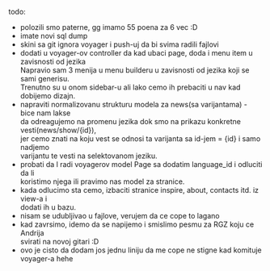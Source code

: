 todo:
<ul>
    <li> polozili smo paterne, gg imamo 55 poena za 6 vec :D
    <li> imate novi sql dump
    <li> skini sa git ignora voyager i push-uj da bi svima radili fajlovi
    <li> dodati u voyager-ov controller da kad ubaci page, doda i menu item u zavisnosti od jezika<br>
    Napravio sam 3 menija u menu builderu u zavisnosti od jezika koji se sami generisu.<br>
    Trenutno su u onom sidebar-u ali lako cemo ih prebaciti u nav kad dobijemo dizajn.
    <li> napraviti normalizovanu strukturu modela za news(sa varijantama) - bice nam lakse<br>
    da odreagujemo na promenu jezika dok smo na prikazu konkretne vesti(news/show/{id}),<br>
    jer cemo znati na koju vest se odnosi ta varijanta sa id-jem = {id} i samo nadjemo <br>
    varijantu te vesti na selektovanom jeziku.
    <li> probati da l radi voyagerov model Page sa dodatim language_id i odluciti da li<br>
    koristimo njega ili pravimo nas model za stranice.
    <li> kada odlucimo sta cemo, izbaciti stranice inspire, about, contacts itd. iz view-a i<br>
    dodati ih u bazu.
    <li> nisam se udubljivao u fajlove, verujem da ce cope to lagano
    <li> kad zavrsimo, idemo da se napijemo i smislimo pesmu za RGZ koju ce Andrija<br>
    svirati na novoj gitari :D
    <li> ovo je cisto da dodam jos jednu liniju da me cope ne stigne kad komituje voyager-a hehe
            
</ul>    